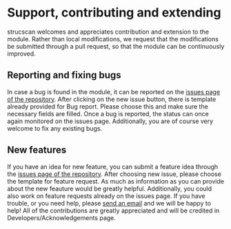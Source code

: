 
# Support, contributing and extending

strucscan welcomes and appreciates contribution and extension to the
module. Rather than local modifications, we request that the
modifications be submitted through a pull request, so that the module
can be continuously improved.

## Reporting and fixing bugs

In case a bug is found in the module, it can be reported on the [issues
page of the 
repository](https://git.noc.ruhr-uni-bochum.de/pietki8q/strucscan/-/issues). 
After clicking on the new issue button, there is template already provided for
Bug report. Please choose this and make sure the necessary fields are
filled. Once a bug is reported, the status can once again monitored on
the issues page. Additionally, you are of course very welcome to fix any
existing bugs.

## New features

If you have an idea for new feature, you can submit a feature idea
through the [issues page of the
repository](https://github.com/ICAMS/strucscan/issues). After choosing
new issue, please choose the template for feature request. As much as
information as you can provide about the new feauture would be greatly
helpful. Additionally, you could also work on feature requests already
on the issues page. 
If you have trouble, or you need help, please
[send an email](mailto:isabel.pietka@rub.de) and we will be happy to
help! All of the contributions are greatly appreciated and will be
credited in Developers/Acknowledgements page.

